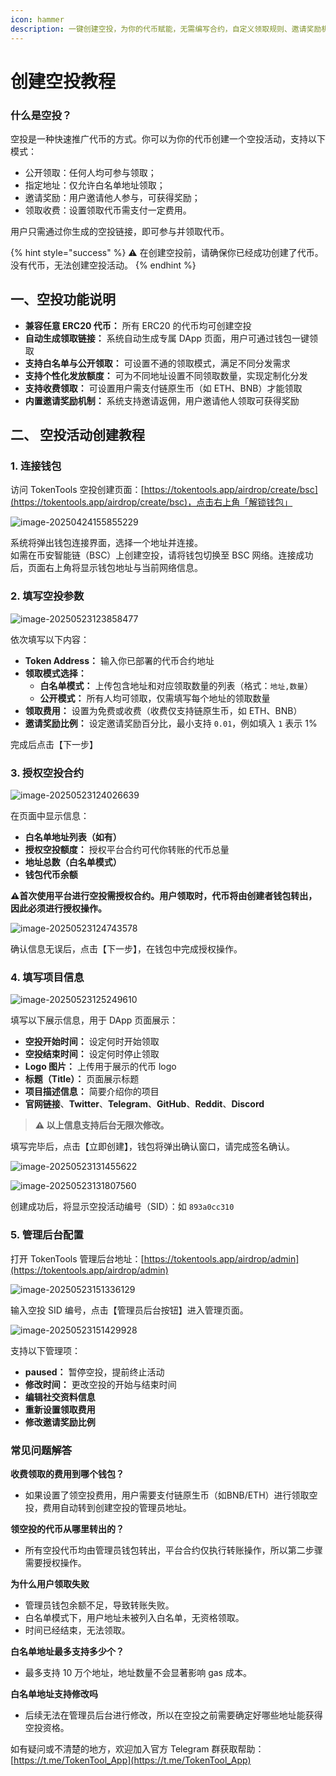 ```yaml
---
icon: hammer
description: 一键创建空投，为你的代币赋能，无需编写合约，自定义领取规则、邀请奖励机制，快速集成，无需编程技能
---
```


# 创建空投教程

### 什么是空投？

空投是一种快速推广代币的方式。你可以为你的代币创建一个空投活动，支持以下模式：

- 公开领取：任何人均可参与领取；
- 指定地址：仅允许白名单地址领取；
- 邀请奖励：用户邀请他人参与，可获得奖励；
- 领取收费：设置领取代币需支付一定费用。

用户只需通过你生成的空投链接，即可参与并领取代币。


{% hint style="success" %}
⚠️ 在创建空投前，请确保你已经成功创建了代币。  没有代币，无法创建空投活动。
{% endhint %}

## 一、空投功能说明

- **兼容任意 ERC20 代币：** 所有 ERC20 的代币均可创建空投  
- **自动生成领取链接：** 系统自动生成专属 DApp 页面，用户可通过钱包一键领取  
- **支持白名单与公开领取：** 可设置不通的领取模式，满足不同分发需求  
- **支持个性化发放额度：** 可为不同地址设置不同领取数量，实现定制化分发  
- **支持收费领取：** 可设置用户需支付链原生币（如 ETH、BNB）才能领取  
- **内置邀请奖励机制：** 系统支持邀请返佣，用户邀请他人领取可获得奖励  


## 二、 空投活动创建教程

### 1. 连接钱包

访问 TokenTools 空投创建页面：[https://tokentools.app/airdrop/create/bsc](https://tokentools.app/airdrop/create/bsc)，点击右上角「解锁钱包」

![image-20250424155855229](../.gitbook/assets/airdrop/image-20250424155855229.png)

系统将弹出钱包连接界面，选择一个地址并连接。  
如需在币安智能链（BSC）上创建空投，请将钱包切换至 BSC 网络。连接成功后，页面右上角将显示钱包地址与当前网络信息。

### 2. 填写空投参数



![image-20250523123858477](../.gitbook/assets/airdrop/image-20250523123858477.png)

依次填写以下内容：

- **Token Address：** 输入你已部署的代币合约地址
- **领取模式选择：**  
  - **白名单模式：** 上传包含地址和对应领取数量的列表（格式：`地址,数量`）  
  - **公开模式：** 所有人均可领取，仅需填写每个地址的领取数量  
- **领取费用：** 设置为免费或收费（收费仅支持链原生币，如 ETH、BNB）  
- **邀请奖励比例：** 设定邀请奖励百分比，最小支持 `0.01`，例如填入 `1` 表示 1%

完成后点击【下一步】

### 3. 授权空投合约

![image-20250523124026639](../.gitbook/assets/airdrop/image-20250523124026639.png)

在页面中显示信息：

- **白名单地址列表（如有）**
- **授权空投额度：** 授权平台合约可代你转账的代币总量
- **地址总数（白名单模式）**
- **钱包代币余额**

**⚠️首次使用平台进行空投需授权合约。用户领取时，代币将由创建者钱包转出，因此必须进行授权操作。**



![image-20250523124743578](../.gitbook/assets/airdrop/image-20250523124743578.png)

确认信息无误后，点击【下一步】，在钱包中完成授权操作。



### 4. 填写项目信息

![image-20250523125249610](../.gitbook/assets/airdrop/image-20250523125249610.png)

填写以下展示信息，用于 DApp 页面展示：

- **空投开始时间：** 设定何时开始领取  
- **空投结束时间：** 设定何时停止领取  
- **Logo 图片：** 上传用于展示的代币 logo  
- **标题（Title）：** 页面展示标题  
- **项目描述信息：** 简要介绍你的项目  
- **官网链接**、**Twitter**、**Telegram**、**GitHub**、**Reddit**、**Discord**

> **⚠️ 以上信息支持后台无限次修改。**

填写完毕后，点击【立即创建】，钱包将弹出确认窗口，请完成签名确认。




![image-20250523131455622](../.gitbook/assets/airdrop/image-20250523131455622.png)

![image-20250523131807560](../.gitbook/assets/airdrop/image-20250523131807560.png)

创建成功后，将显示空投活动编号（SID）：如 `893a0cc310`

### 5. 管理后台配置

打开 TokenTools 管理后台地址：[https://tokentools.app/airdrop/admin](https://tokentools.app/airdrop/admin)

![image-20250523151336129](../.gitbook/assets/airdrop/image-20250523151336129.png)

输入空投 SID 编号，点击【管理员后台按钮】进入管理页面。

![image-20250523151429928](../.gitbook/assets/airdrop/image-20250523151429928.png)

支持以下管理项：

- **paused：** 暂停空投，提前终止活动  
- **修改时间：** 更改空投的开始与结束时间  
- **编辑社交资料信息**
- **重新设置领取费用**
- **修改邀请奖励比例**



### 常见问题解答

**收费领取的费用到哪个钱包？**

- 如果设置了领空投费用，用户需要支付链原生币（如BNB/ETH）进行领取空投，费用自动转到创建空投的管理员地址。

**领空投的代币从哪里转出的？**

- 所有空投代币均由管理员钱包转出，平台合约仅执行转账操作，所以第二步骤需要授权操作。

**为什么用户领取失败**

- 管理员钱包余额不足，导致转账失败。
- 白名单模式下，用户地址未被列入白名单，无资格领取。
- 时间已经结束，无法领取。

**白名单地址最多支持多少个？**

- 最多支持 10 万个地址，地址数量不会显著影响 gas 成本。

**白名单地址支持修改吗**

- 后续无法在管理员后台进行修改，所以在空投之前需要确定好哪些地址能获得空投资格。




如有疑问或不清楚的地方，欢迎加入官方 Telegram 群获取帮助：[https://t.me/TokenTool_App](https://t.me/TokenTool_App)
